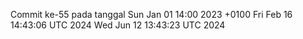 Commit ke-55 pada tanggal Sun Jan 01 14:00 2023 +0100
Fri Feb 16 14:43:06 UTC 2024
Wed Jun 12 13:43:23 UTC 2024
